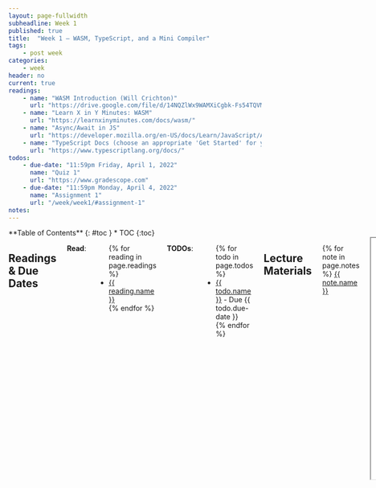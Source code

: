 ```yaml
---
layout: page-fullwidth
subheadline: Week 1
published: true
title:  "Week 1 – WASM, TypeScript, and a Mini Compiler"
tags:
    - post week
categories:
    - week
header: no
current: true
readings:
    - name: "WASM Introduction (Will Crichton)"
      url: "https://drive.google.com/file/d/14NQZlWx9WAMXiCgbk-Fs54TQVMnviQdo/view"
    - name: "Learn X in Y Minutes: WASM"
      url: "https://learnxinyminutes.com/docs/wasm/"
    - name: "Async/Await in JS"
      url: "https://developer.mozilla.org/en-US/docs/Learn/JavaScript/Asynchronous/Promises"
    - name: "TypeScript Docs (choose an appropriate 'Get Started' for you)"
      url: "https://www.typescriptlang.org/docs/"
todos:
    - due-date: "11:59pm Friday, April 1, 2022"
      name: "Quiz 1"
      url: "https://www.gradescope.com"
    - due-date: "11:59pm Monday, April 4, 2022"
      name: "Assignment 1"
      url: "/week/week1/#assignment-1"
notes:
---
```


<div class="row">
<div class="medium-4 medium-push-8 columns" markdown="1">
<div class="panel radius fixed-toc"  data-options="sticky_on:large" markdown="1">
**Table of Contents**
{: #toc }
*  TOC
{:toc}
</div>
</div><!-- /.medium-4.columns -->

<div class="medium-8 medium-pull-4 columns" markdown="1">

## Readings & Due Dates

**Read**:

<ul>
{% for reading in page.readings %}
<li><a target="_blank" href="{{ reading.url }}">{{ reading.name }}</a></li>
{% endfor %}
</ul>

**TODOs**:

<ul>
{% for todo in page.todos %}
<li><a target="_blank" href="{{ todo.url }}">{{ todo.name }}</a> - Due {{ todo.due-date }}</li>
{% endfor %}
</ul>

## Lecture Materials

{% for note in page.notes %}
<a href="{{ note.url }}">{{ note.name }}</a>
<iframe src="{{ note.url }}/preview" width="640" height="480" allow="autoplay"></iframe>
{% else %}
_Links to podcasts, notes, and code from class will be here after they're created!_
{% endfor %}

## Assignment 1

In this programming assignment, you will start from a compiler that we
(mostly) provide based on one from class. You will add binary arithmetic
operators and a few built-in Python functions.

Starter code is here:

FILL

(Optional) Github Classroom URL (makes a copy in our course organization):

FILL

In the _office hours sessions_ for week 1 (see calendar on [homepage](/)), we
will run tutorials for doing much of the needed work for this assignment.
Seriously, go and you'll see how much we've tutorialized this assignment for
you! These sessions will also be recorded.

## Problem Specification

The grammar of the language your compiler will support is:

```
program := <stmt> ...
stmt := <name> = <expr>
      | <expr>
expr := <number>
      | <name>
      | <expr> <op> <expr>         (you!)
      | <builtin1>(<expr>)
      | <builtin2>(<expr>, <expr>) (you!)
op   := + | - | *                  (you!)
builtin1 := print | abs            (you! [abs])
builtin2 := max | min | pow        (you!)
number := 32-bit integer literals
```

You can see this (mostly) reflected in the `ast.ts`, with `parser.ts`
converting from a parse tree representation to the AST representation. Then
code generation for several of them is implemented for you in `compiler.ts`.
You will need to add the cases corresponding to binary operators and the new
builtins, which are labeled with `(you!)` in the grammar above.

Your task will be to make it so input programs using the binary operators,
and the builtin functions listed above, have the following behavior:

- `+`, `-`, and `*` should use the corresponding WASM operators `i32.add`,
`i32.sub`, and `i32.mul` on the two operands after evaluating them
- `abs` should produce the absolute value of its argument
- `max`/`min`/`pow` should take two arguments and produce the larger of the
numbers, the smaller of the numbers, and the first number raised to the
other's power, respectively

Your implementation is up to you, but a likely approach is:

- Add expressions for binary operators and builtin2 to `ast.ts`
- Add parsing support for these expressions in `parser.ts`
- Add code generation for these expressions in `compiler.ts`
- Add TypeScript functions to implement the new builtins as necessary (use
`print` as a guide)
- Test this as you go by adding tests in the tests/ directory
- Watch your program work in the browser by opening build/index.html in a
browser of your choice.

We recommend implementing these features one at a time (don't try to do
multiple new kinds of expressions at once), so that you can test more
incrementally.

## Testing

We use the [Mocha test framework](https://mochajs.org/) along with 
[Chai assertion library](https://www.chaijs.com/) to simplify testing the 
compiler. We provide some starter testing code in `tests/parser.test.ts` and 
`tests/runner.test.ts`. We included comments in these files to get you started
testing the compiler and we added to-dos where we expect additional tests.
We encourage you to test other parts of the compiler individually if you
find yourself stuck, like `compile`.

A few specific cases have specific errors we will test for:

1. If the program doesn't parse correctly, make sure the error has
`ParseError` as a substring of the thrown message
2. If the program uses a name that isn't defined, make sure the error has
`ReferenceError` as a substring of the thrown message
3. If the program divides by zero, the error can be whatever WASM's runtime does
when dividing by zero

To throw specific errors, `throw new Error(" message here ...")` suffices (this
uses the built-in `Error` class in JavaScript/TypeScript). If you want to make
specialized exception classes, go for it! We will make refinements like this in
future assignments.

## Building and Running

To get started, make sure you have NodeJS installed
[https://nodejs.org/en/download/](https://nodejs.org/en/download/), and check
out this repository. In the repository, run

```
npm install
```

This will download and install the necessary WASM and Typescript dependencies.

You can build `index.html` by running:

```
npm run build-web
```

And then open the created file in `build/index.html` in a browser to get the
textbox and run button for your code.

You can run test suits using the following command, and it will print a summary
of passing and failing tests:

```
npm test
```

## Writeup

In a file called `README.txt`, answer the following questions:

1. Give three examples of Python programs that use binary operators and/or
builtins from this PA, but have different behavior than your compiler. For
each, write:
  - a sentence about why that is
  - a sentence about what you might do to extend the compiler to support it
2. What resources did you find most helpful in completing the assignment?
3. Who (if anyone) in the class did you work with on the assignment? (See
collaboration below)

## Collaboration

You can discuss your approach and code with anyone in the class, make study
groups to work together, have public discussions on the course message board,
and so on. Make sure to give credit to collaborators in your README (see
below) and make an individual submission. This assignment is predominantly
_for your learning and practice_. Other assignments in the course will be
completed on your own and/or with additional assessment and have more
restrictive collaboration policies.

## Submission

You can submit your code to the `pa1` assignment on Gradescope.

## Grading

Most of your grade on this assignment comes simply from the autograded
component – we want to make sure you have everything built successfully. A
note that future assignments will not necessarily follow this scheme.

- 90% Autograder Tests
- 10% Written Responses

Another note about stakes while discussing credit – this class's material is
necessarily _cumulative_. That means that the next assignment will build on this
one, not just conceptually but concretely in terms of code. As a result:

- It's important that you understand this one!
- There will be another opportunity to demonstrate that you understood this one
on the next assignment!  So if you're worried that you've done poorly on the
assignment, don't assume your grade is forever ruined, there will be
opportunities to regain credit for this. Focus on learning.

## Useful References

- Lezer, particularly TreeCursor
[https://lezer.codemirror.net/docs/ref/#tree.TreeCursor](https://lezer.codemirror.net/docs/ref/#tree.TreeCursor),
which we are using for a parser library
- lezer-python, which is an open-source grammar for Python developed for lezer [https://github.com/lezer-parser/python/blob/master/src/python.grammar](https://github.com/lezer-parser/python/blob/master/src/python.grammar)
- Typescript [https://www.typescriptlang.org/docs](https://www.typescriptlang.org/docs)
- A useful WASM quick tutorial [https://learnxinyminutes.com/docs/wasm/](https://learnxinyminutes.com/docs/wasm/)
- A description of tagged unions in Typescript [https://basarat.gitbook.io/typescript/type-system/discriminated-unions](https://basarat.gitbook.io/typescript/type-system/discriminated-unions), which is how the AST we chose is structured


</div>